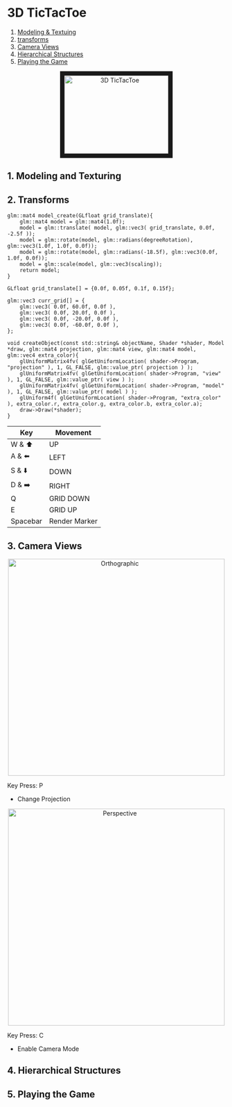 # 3D TicTacToe
1. [Modeling & Textuing](#1-model-and-texturing)
2. [transforms](#2-transforms)
3. [Camera Views](#3-camera-views)
4. [Hierarchical Structures](#4-hierarchical-structures)
5. [Playing the Game](#5-playing-the-game)



<p align='center'>
  <a href="http://www.youtube.com/watch?feature=player_embedded&v=Uk0CfXhTHmM" target="_blank">
      <img src="http://img.youtube.com/vi/Uk0CfXhTHmM/0.jpg" alt="3D TicTacToe" width="240" height="180" border="10" />
  </a>
<p>

## 1. Modeling and Texturing
## 2. Transforms
  
```
glm::mat4 model_create(GLfloat grid_translate){
    glm::mat4 model = glm::mat4(1.0f);
    model = glm::translate( model, glm::vec3( grid_translate, 0.0f, -2.5f ));
    model = glm::rotate(model, glm::radians(degreeRotation), glm::vec3(1.0f, 1.0f, 0.0f));
    model = glm::rotate(model, glm::radians(-18.5f), glm::vec3(0.0f, 1.0f, 0.0f));
    model = glm::scale(model, glm::vec3(scaling));
    return model;
}

```
  
`GLfloat grid_translate[] = {0.0f, 0.05f, 0.1f, 0.15f};`
  
```
glm::vec3 curr_grid[] = {
    glm::vec3( 0.0f, 60.0f, 0.0f ),
    glm::vec3( 0.0f, 20.0f, 0.0f ),
    glm::vec3( 0.0f, -20.0f, 0.0f ),
    glm::vec3( 0.0f, -60.0f, 0.0f ),
};
```
  
```
void createObject(const std::string& objectName, Shader *shader, Model *draw, glm::mat4 projection, glm::mat4 view, glm::mat4 model, glm::vec4 extra_color){
    glUniformMatrix4fv( glGetUniformLocation( shader->Program, "projection" ), 1, GL_FALSE, glm::value_ptr( projection ) );
    glUniformMatrix4fv( glGetUniformLocation( shader->Program, "view" ), 1, GL_FALSE, glm::value_ptr( view ) );
    glUniformMatrix4fv( glGetUniformLocation( shader->Program, "model" ), 1, GL_FALSE, glm::value_ptr( model ) );
    glUniform4f( glGetUniformLocation( shader->Program, "extra_color" ), extra_color.r, extra_color.g, extra_color.b, extra_color.a);
    draw->Draw(*shader);
}
```
  
| Key  | Movement |
| ------------- | ------------- |
| W & :arrow_up: | UP |
| A & :arrow_left: | LEFT |
| S & :arrow_down: | DOWN |
| D & :arrow_right: | RIGHT |
| Q | GRID DOWN | 
| E | GRID UP |
| Spacebar | Render Marker |


## 3. Camera Views
<p align="center">
  <img width="500" alt="Orthographic" src="https://user-images.githubusercontent.com/47095611/209716781-cf0af34c-0967-4da4-bbfd-da6e0c80fd6f.png">
</p>


Key Press: P
- Change Projection
<p align="center">
  <img width="500" alt="Perspective" src="https://user-images.githubusercontent.com/47095611/209716805-2195dfeb-a946-483d-8427-22a6bb281414.png">
</p>

Key Press: C
- Enable Camera Mode



## 4. Hierarchical Structures
## 5. Playing the Game
